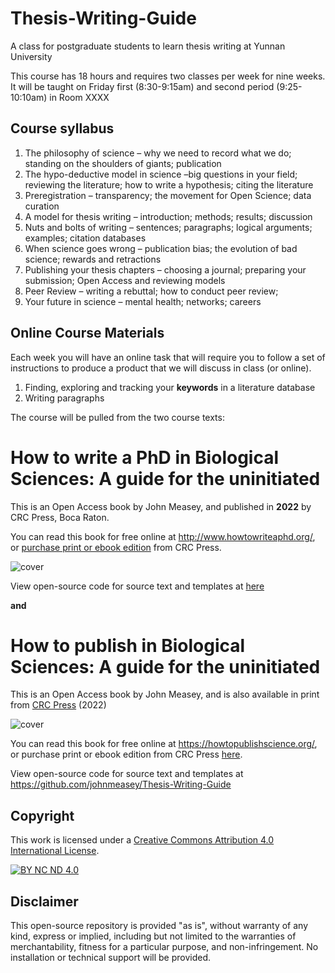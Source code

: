 # Thesis-Writing-Guide
A class for postgraduate students to learn thesis writing at Yunnan University

This course has 18 hours and requires two classes per week for nine weeks.
It will be taught on Friday first (8:30-9:15am) and second period (9:25-10:10am) in Room XXXX

## Course syllabus
1.	The philosophy of science – why we need to record what we do; standing on the shoulders of giants; publication
2.	The hypo-deductive model in science –big questions in your field; reviewing the literature; how to write a hypothesis; citing the literature
3.	Preregistration – transparency; the movement for Open Science; data curation
4.	A model for thesis writing – introduction; methods; results; discussion
5.	Nuts and bolts of writing – sentences; paragraphs; logical arguments; examples; citation databases
6.	When science goes wrong – publication bias; the evolution of bad science; rewards and retractions
7.	Publishing your thesis chapters – choosing a journal; preparing your submission; Open Access and reviewing models
8.	Peer Review – writing a rebuttal; how to conduct peer review; 
9.	Your future in science – mental health; networks; careers

## Online Course Materials
Each week you will have an online task that will require you to follow a set of instructions to produce a product that we will discuss in class (or online).
1.	Finding, exploring and tracking your **keywords** in a literature database
2.  Writing paragraphs


The course will be pulled from the two course texts:

# How to write a PhD in Biological Sciences: A guide for the uninitiated 

This is an Open Access book by John Measey, and published in <b>2022</b> by CRC Press, Boca Raton.

You can read this book for free online at http://www.howtowriteaphd.org/, or [purchase print or ebook edition](https://www.routledge.com/How-to-Write-a-PhD-in-Biological-Sciences-A-Guide-for-the-Uninitiated/Measey/p/book/9781032080208) from CRC Press.


![cover](https://user-images.githubusercontent.com/25199650/132136607-ee08db4e-0ea7-4d42-8ca3-30d2935043f8.jpg)

View open-source code for source text and templates at [here](https://github.com/johnmeasey/How-to-write-a-PhD-in-Biological-Sciences)


**and**

# How to publish in Biological Sciences: A guide for the uninitiated

This is an Open Access book by John Measey, and is also available in print from [CRC Press](https://www.routledge.com/How-to-Publish-in-Biological-Sciences-A-Guide-for-the-Uninitiated/Measey/p/book/9781032116419) (2022)

![cover](https://user-images.githubusercontent.com/25199650/131245320-269a0b7d-9c04-415a-967a-bef5f0d4ebb9.jpg)

You can read this book for free online at https://howtopublishscience.org/, or purchase print or ebook edition from CRC Press [here](https://www.routledge.com/How-to-Publish-in-Biological-Sciences-A-Guide-for-the-Uninitiated/Measey/p/book/9781032116419).

View open-source code for source text and templates at https://github.com/johnmeasey/Thesis-Writing-Guide

## Copyright
This work is licensed under a
[Creative Commons Attribution 4.0 International License][cc-by].

[![BY NC ND 4.0][cc-by-image]][cc-by]

[cc-by]: https://creativecommons.org/licenses/by-nc-nd/4.0/
[cc-by-image]: http://mirrors.creativecommons.org/presskit/buttons/88x31/png/by-nc-nd.png
[cc-by-shield]: http://mirrors.creativecommons.org/presskit/buttons/80x15/svg/by-nc-nd.svg

## Disclaimer
This open-source repository is provided "as is", without warranty of any kind, express or implied, including but not limited to the warranties of merchantability, fitness for a particular purpose, and non-infringement. No installation or technical support will be provided.

